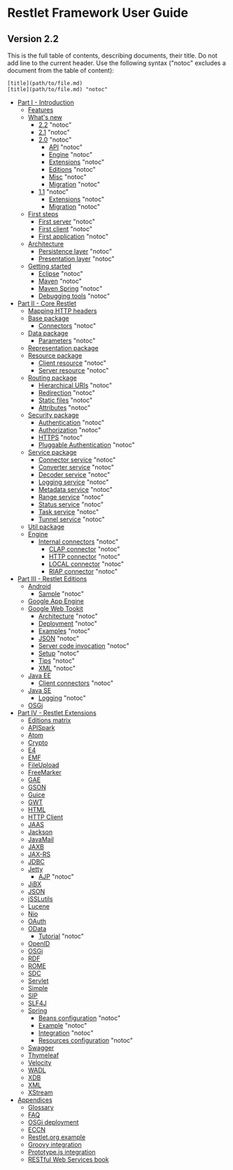 # Restlet Framework User Guide
## Version 2.2

This is the full table of contents, describing documents, their title. Do not add line to the current header.
Use the following syntax ("notoc" excludes a document from the table of content):
```
[title](path/to/file.md)
[title](path/to/file.md) "notoc"
```

-   [Part I - Introduction](introduction/index.md)
    -   [Features](introduction/features.md)
    -   [What's new](introduction/whats-new/index.md)
        -   [2.2](introduction/whats-new/2.2/index.md) "notoc"
        -   [2.1](introduction/whats-new/2.1/index.md) "notoc"
        -   [2.0](introduction/whats-new/2.0/index.md) "notoc"
            -   [API](introduction/whats-new/2.0/api.md) "notoc"
            -   [Engine](introduction/whats-new/2.0/engine.md) "notoc"
            -   [Extensions](introduction/whats-new/2.0/extensions.md) "notoc"
            -   [Editions](introduction/whats-new/2.0/editions.md) "notoc"
            -   [Misc](introduction/whats-new/2.0/misc.md) "notoc"
            -   [Migration](introduction/whats-new/2.0/migration.md) "notoc"
        -   [1.1](introduction/whats-new/1.1/index.md) "notoc"
            -   [Extensions](introduction/whats-new/1.1/extensions.md) "notoc"
            -   [Migration](introduction/whats-new/1.1/migration.md) "notoc"
    -   [First steps](introduction/first-steps/index.md)
        -   [First server](introduction/first-steps/first-server.md) "notoc"
        -   [First client](introduction/first-steps/first-client.md) "notoc"
        -   [First application](introduction/first-steps/first-application.md) "notoc"
    -   [Architecture](introduction/architecture/index.md)
        -   [Persistence layer](introduction/architecture/persistence-layer.md) "notoc"
        -   [Presentation layer](introduction/architecture/presentation-layer.md) "notoc"
    -   [Getting started](introduction/getting-started/index.md)
        -   [Eclipse](introduction/getting-started/eclipse.md) "notoc"
        -   [Maven](introduction/getting-started/maven.md) "notoc"
        -   [Maven Spring](introduction/getting-started/maven-spring.md) "notoc"
        -   [Debugging tools](introduction/getting-started/debugging-tools.md) "notoc"
-   [Part II - Core Restlet](core/index.md)
    -   [Mapping HTTP headers](core/http-headers-mapping.md)
    -   [Base package](core/base/index.md)
        -   [Connectors](core/base/connectors/index.md) "notoc"
    -   [Data package](core/data/index.md)
        -   [Parameters](core/data/parameters.md) "notoc"
    -   [Representation package](core/representation.md)
    -   [Resource package](core/resource/index.md)
        -   [Client resource](core/resource/client.md) "notoc"
        -   [Server resource](core/resource/server.md) "notoc"
    -   [Routing package](core/routing/index.md)
        -   [Hierarchical URIs](core/routing/hierarchical-uris.md) "notoc"
        -   [Redirection](core/routing/redirection.md) "notoc"
        -   [Static files](core/routing/static-files.md) "notoc"
        -   [Attributes](core/routing/attributes.md) "notoc"
    -   [Security package](core/security/index.md)
        -   [Authentication](core/security/authentication.md) "notoc"
        -   [Authorization](core/security/authorization.md) "notoc"
        -   [HTTPS](core/security/https.md) "notoc"
        -   [Pluggable Authentication](core/security/pluggable-authenticators.md) "notoc"
    -   [Service package](core/services/index.md)
        -   [Connector service](core/services/connector.md) "notoc"
        -   [Converter service](core/services/converter.md) "notoc"
        -   [Decoder service](core/services/decoder.md) "notoc"
        -   [Logging service](core/services/log.md) "notoc"
        -   [Metadata service](core/services/metadata.md) "notoc"
        -   [Range service](core/services/range.md) "notoc"
        -   [Status service](core/services/status.md) "notoc"
        -   [Task service](core/services/task.md) "notoc"
        -   [Tunnel service](core/services/tunnel.md) "notoc"
    -   [Util package](core/util.md)
    -   [Engine](core/engine/index.md)
        -   [Internal connectors](core/engine/internal-connectors/index.md) "notoc"
            -   [CLAP connector](core/engine/internal-connectors/clap.md) "notoc"
            -   [HTTP connector](core/engine/internal-connectors/http.md) "notoc"
            -   [LOCAL connector](core/engine/internal-connectors/local.md) "notoc"
            -   [RIAP connector](core/engine/internal-connectors/riap.md) "notoc"
-   [Part III - Restlet Editions](editions/index.md)
    -   [Android](editions/android/index.md)
        -   [Sample](editions/android/sample.md) "notoc"
    -   [Google App Engine](editions/gae.md)
    -   [Google Web Tookit](editions/gwt/index.md)
        -   [Architecture](editions/gwt/architecture.md) "notoc"
        -   [Deployment](editions/gwt/deployment.md) "notoc"
        -   [Examples](editions/gwt/examples.md) "notoc"
        -   [JSON](editions/gwt/json.md) "notoc"
        -   [Server code invocation](editions/gwt/server-code-invocation.md) "notoc"
        -   [Setup](editions/gwt/setup.md) "notoc"
        -   [Tips](editions/gwt/tips.md) "notoc"
        -   [XML](editions/gwt/xml.md) "notoc"
    -   [Java EE](editions/jee/index.md)
        -   [Client connectors](editions/jee/client-connectors.md) "notoc"
    -   [Java SE](editions/jse/index.md)
        -   [Logging](editions/jse/logging.md) "notoc"
    -   [OSGi](editions/osgi.md)
-   [Part IV - Restlet Extensions](extensions/index.md)
    -   [Editions matrix](extensions/editions-matrix.md)
    -   [APISpark](extensions/apispark.md)
    -   [Atom](extensions/atom.md)
    -   [Crypto](extensions/crypto.md)
    -   [E4](extensions/e4.md)
    -   [EMF](extensions/emf.md)
    -   [FileUpload](extensions/fileupload.md)
    -   [FreeMarker](extensions/freemarker.md)
    -   [GAE](extensions/gae.md)
    -   [GSON](extensions/gson.md)
    -   [Guice](extensions/guice.md)
    -   [GWT](extensions/gwt.md)
    -   [HTML](extensions/html.md)
    -   [HTTP Client](extensions/httpclient.md)
    -   [JAAS](extensions/jaas.md)
    -   [Jackson](extensions/jackson.md)
    -   [JavaMail](extensions/javamail.md)
    -   [JAXB](extensions/jaxb.md)
    -   [JAX-RS](extensions/jaxrs.md)
    -   [JDBC](extensions/jdbc.md)
    -   [Jetty](extensions/jetty/index.md)
        -   [AJP](extensions/jetty/ajp.md) "notoc"
    -   [JiBX](extensions/jibx.md)
    -   [JSON](extensions/json.md)
    -   [jSSLutils](extensions/jsslutils.md)
    -   [Lucene](extensions/lucene.md)
    -   [Nio](extensions/nio.md)
    -   [OAuth](extensions/oauth.md)
    -   [OData](extensions/odata/index.md)
        -   [Tutorial](extensions/odata/tutorial.md) "notoc"
    -   [OpenID](extensions/openid.md)
    -   [OSGi](extensions/osgi.md)
    -   [RDF](extensions/rdf.md)
    -   [ROME](extensions/rome.md)
    -   [SDC](extensions/sdc.md)
    -   [Servlet](extensions/servlet.md)
    -   [Simple](extensions/simple.md)
    -   [SIP](extensions/sip.md)
    -   [SLF4J](extensions/slf4j.md)
    -   [Spring](extensions/spring/index.md)
        -   [Beans configuration](extensions/spring/beans-configuration.md) "notoc"
        -   [Example](extensions/spring/example.md) "notoc"
        -   [Integration](extensions/spring/integration.md) "notoc"
        -   [Resources configuration](extensions/spring/resources-configuration.md) "notoc"
    -   [Swagger](extensions/swagger.md)
    -   [Thymeleaf](extensions/thymeleaf.md)
    -   [Velocity](extensions/velocity.md)
    -   [WADL](extensions/wadl.md)
    -   [XDB](extensions/xdb.md)
    -   [XML](extensions/xml.md)
    -   [XStream](extensions/xstream.md)
-   [Appendices](appendices/index.md)
    -   [Glossary](appendices/glossary.md)
    -   [FAQ](appendices/faq.md)
    -   [OSGi deployment](appendices/osgi-deployment.md)
    -   [ECCN](appendices/eccn.md)
    -   [Restlet.org example](appendices/restlet-org-example.md)
    -   [Groovy integration](appendices/groovy-integration.md)
    -   [Prototype.js integration](appendices/prototype-js-integration.md)
    -   [RESTful Web Services book](appendices/rest-ful-web-services-book.md)
